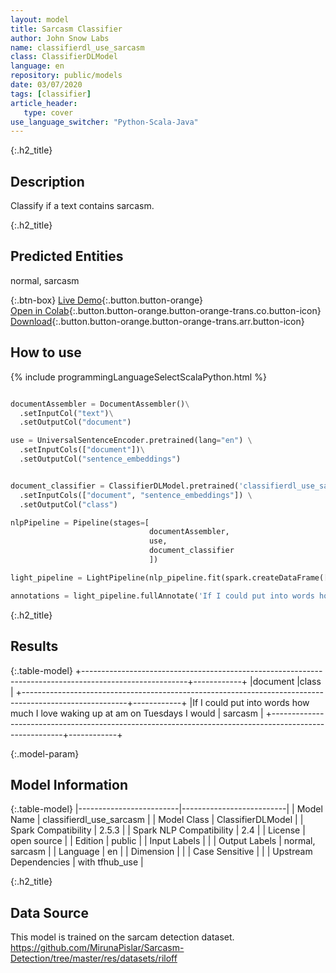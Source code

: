 ```yaml
---
layout: model
title: Sarcasm Classifier
author: John Snow Labs
name: classifierdl_use_sarcasm
class: ClassifierDLModel
language: en
repository: public/models
date: 03/07/2020
tags: [classifier]
article_header:
   type: cover
use_language_switcher: "Python-Scala-Java"
---
```


{:.h2_title}
## Description 
Classify if a text contains sarcasm.

 {:.h2_title}
## Predicted Entities
normal, sarcasm 

{:.btn-box}
[Live Demo](https://demo.johnsnowlabs.com/public/SENTIMENT_EN_SARCASM/){:.button.button-orange}<br/>[Open in Colab](https://colab.research.google.com/github/JohnSnowLabs/spark-nlp-workshop/blob/master/tutorials/streamlit_notebooks/SENTIMENT_EN_SARCASM.ipynb){:.button.button-orange.button-orange-trans.co.button-icon}<br/>[Download](https://s3.amazonaws.com/auxdata.johnsnowlabs.com/public/models/classifierdl_use_sarcasm_en_2.5.3_2.4_1593783319298.zip){:.button.button-orange.button-orange-trans.arr.button-icon}<br/>

## How to use 
<div class="tabs-box" markdown="1">

{% include programmingLanguageSelectScalaPython.html %}

```python

documentAssembler = DocumentAssembler()\
  .setInputCol("text")\
  .setOutputCol("document")

use = UniversalSentenceEncoder.pretrained(lang="en") \
  .setInputCols(["document"])\
  .setOutputCol("sentence_embeddings")


document_classifier = ClassifierDLModel.pretrained('classifierdl_use_sarcasm', 'en') \
  .setInputCols(["document", "sentence_embeddings"]) \
  .setOutputCol("class")

nlpPipeline = Pipeline(stages=[
                               documentAssembler, 
                               use,
                               document_classifier
                               ])

light_pipeline = LightPipeline(nlp_pipeline.fit(spark.createDataFrame([['']]).toDF("text")))

annotations = light_pipeline.fullAnnotate('If I could put into words how much I love waking up at am on Tuesdays I would')

```

</div>

{:.h2_title}
## Results
{:.table-model}
+--------------------------------------------------------------------------------------------------------+------------+
|document                                                                                                |class       |
+--------------------------------------------------------------------------------------------------------+------------+
|If I could put into words how much I love waking up at am on Tuesdays I would                           | sarcasm    |
+--------------------------------------------------------------------------------------------------------+------------+


{:.model-param}
## Model Information
{:.table-model}
|-------------------------|--------------------------|
| Model Name              | classifierdl_use_sarcasm |
| Model Class             | ClassifierDLModel        |
| Spark Compatibility     | 2.5.3                    |
| Spark NLP Compatibility | 2.4                      |
| License                 | open source              |
| Edition                 | public                   |
| Input Labels            |                          |
| Output Labels           | normal, sarcasm          |
| Language                | en                       |
| Dimension               |                          |
| Case Sensitive          |                          |
| Upstream Dependencies   | with tfhub_use           |




{:.h2_title}
## Data Source
This model is trained on the sarcam detection dataset. https://github.com/MirunaPislar/Sarcasm-Detection/tree/master/res/datasets/riloff

